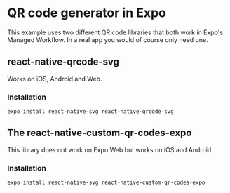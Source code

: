 # QR code generator in Expo

This example uses two different QR code libraries that both work in Expo's Managed Workflow. In a real app you would of course only need one.

## react-native-qrcode-svg

Works on iOS, Android and Web.

### Installation

```
expo install react-native-svg react-native-qrcode-svg
```

## The react-native-custom-qr-codes-expo

This library does not work on Expo Web but works on iOS and Android.

### Installation

```
expo install react-native-svg react-native-custom-qr-codes-expo
```
